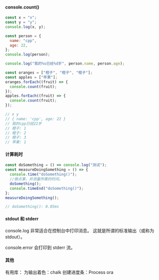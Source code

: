 #### console.count()

```js
const x = "x";
const y = "y";
console.log(x, y);

const person = {
  name: "cpp",
  age: 22,
};
console.log(person);

console.log("我的%s已经%d岁", person.name, person.age);

const oranges = ["橙子", "橙子", "橙子"];
const apples = ["苹果"];
oranges.forEach((fruit) => {
  console.count(fruit);
});
apples.forEach((fruit) => {
  console.count(fruit);
});

// x y
// { name: 'cpp', age: 22 }
// 我的cpp已经22岁
// 橙子: 1
// 橙子: 2
// 橙子: 3
// 苹果: 1
```

#### 计算耗时

```js
const doSomething = () => console.log("测试");
const measureDoingSomething = () => {
  console.time("doSomething()");
  //做点事，并测量所需的时间。
  doSomething();
  console.timeEnd("doSomething()");
};
measureDoingSomething();

// doSomething(): 0.05ms
```

#### stdout 和 stderr

console.log 非常适合在控制台中打印消息。 这就是所谓的标准输出（或称为 stdout）。

console.error 会打印到 stderr 流。

#### 其他

有用库：
为输出着色：chalk
创建进度条：Process
ora
